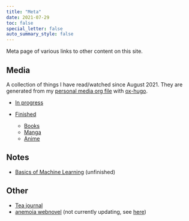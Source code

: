 ```yaml
---
title: "Meta"
date: 2021-07-29
toc: false
special_letter: false
auto_summary_style: false
---
```


Meta page of various links to other content on this site.

## Media

A collection of things I have read/watched since August 2021. They are generated from my [personal media org file](https://raw.githubusercontent.com/rayes0/blog/master/content-org/media-list.org) with [ox-hugo](https://ox-hugo.scripter.co/).

- [In progress](/media/in-progress)

- [Finished](/media/finished)
  - [Books](/media/finished#books)
  - [Manga](/media/finished#manga)
  - [Anime](/media/finished#anime)

## Notes

- [Basics of Machine Learning](/notes/machine-learning) (unfinished)

## Other

- [Tea journal](/tea)
- [anemoia webnovel](/anemoia/) (not currently updating, see [here](/about/#writing))